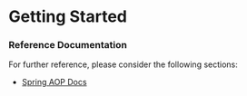 # Getting Started

### Reference Documentation
For further reference, please consider the following sections:

* [Spring AOP Docs](https://docs.spring.io/spring-framework/docs/2.5.5/reference/aop.html)


